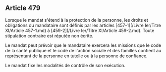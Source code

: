 Article 479
----
Lorsque le mandat s'étend à la protection de la personne, les droits et
obligations du mandataire sont définis par les articles [457-1](/Livre Ier/Titre XI/Article 457-1.md) à [459-2](/Livre Ier/Titre XI/Article 459-2.md). Toute
stipulation contraire est réputée non écrite.

Le mandat peut prévoir que le mandataire exercera les missions que le code de la
santé publique et le code de l'action sociale et des familles confient au
représentant de la personne en tutelle ou à la personne de confiance.

Le mandat fixe les modalités de contrôle de son exécution.
